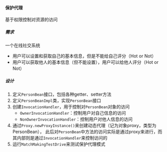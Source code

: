 #### 保护代理

基于权限控制对资源的访问

##### 需求

一个在线社交系统
+ 用户可以设置和获取自己的基本信息，但是不能给自己评分（Hot or Not）
+ 用户可以获取他人的基本信息（但不能设置），用户可以给他人评分（Hot or Not）


##### 设计

1. 定义`PersonBean`接口，包括各种getter、setter方法
2. 定义`PersonBeanImpl`类，实现`PersonBean`接口
3. 创建`InvocationHandler`，用于控制对`PersonBean`对象的访问
    - `OwnerInvocationHandler`：控制用户对自己信息的访问
    - `NonOwnerInvocationHandler`：控制用户对他人信息的访问
4. 通过`Proxy.newProxyInstance()`来创建动态代理（记为对象proxy，类型为PersonBean），
此后对`PersonBean`中方法的访问实际是通过proxy来进行，而其内部则是通过`InvocationHandler`来控制访问的
5. 运行`MatchMakingTestDrive`来测试保护代理模式